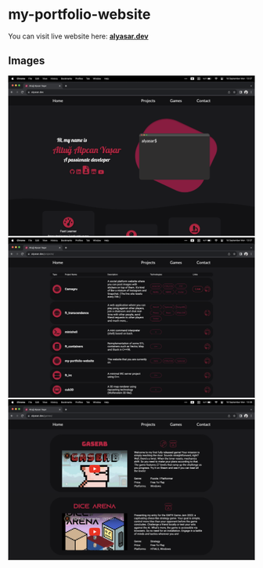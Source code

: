 # my-portfolio-website

You can visit live website here: **<a href="https://alyasar.dev">alyasar.dev</a>**

## Images
![Visual](./assets/1.png)
![Visual](./assets/2.png)
![Visual](./assets/3.png)
